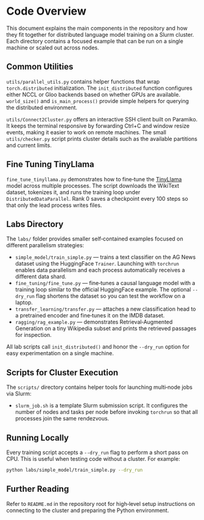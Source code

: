 # Code Overview

This document explains the main components in the repository and how they fit together for distributed language model training on a Slurm cluster. Each directory contains a focused example that can be run on a single machine or scaled out across nodes.

## Common Utilities

`utils/parallel_utils.py` contains helper functions that wrap `torch.distributed` initialization. The `init_distributed` function configures either NCCL or Gloo backends based on whether GPUs are available. `world_size()` and `is_main_process()` provide simple helpers for querying the distributed environment.

`utils/Connect2Cluster.py` offers an interactive SSH client built on Paramiko. It keeps the terminal responsive by forwarding Ctrl+C and window resize events, making it easier to work on remote machines. The small `utils/checker.py` script prints cluster details such as the available partitions and current limits.

## Fine Tuning TinyLlama

`fine_tune_tinyllama.py` demonstrates how to fine‑tune the [TinyLlama](https://huggingface.co/TinyLlama/TinyLlama-1.1B-Chat-v1.0) model across multiple processes. The script downloads the WikiText dataset, tokenizes it, and runs the training loop under `DistributedDataParallel`. Rank 0 saves a checkpoint every 100 steps so that only the lead process writes files.


## Labs Directory

The `labs/` folder provides smaller self‑contained examples focused on different parallelism strategies:

- `simple_model/train_simple.py` — trains a text classifier on the AG News dataset using the HuggingFace `Trainer`. Launching with `torchrun` enables data parallelism and each process automatically receives a different data shard.
- `fine_tuning/fine_tune.py` — fine‑tunes a causal language model with a training loop similar to the official HuggingFace example. The optional `--dry_run` flag shortens the dataset so you can test the workflow on a laptop.
- `transfer_learning/transfer.py` — attaches a new classification head to a pretrained encoder and fine‑tunes it on the IMDB dataset.
- `ragging/rag_example.py` — demonstrates Retrieval‑Augmented Generation on a tiny Wikipedia subset and prints the retrieved passages for inspection.

All lab scripts call `init_distributed()` and honor the `--dry_run` option for easy experimentation on a single machine.

## Scripts for Cluster Execution

The `scripts/` directory contains helper tools for launching multi‑node jobs via Slurm:

- `slurm_job.sh` is a template Slurm submission script. It configures the number of nodes and tasks per node before invoking `torchrun` so that all processes join the same rendezvous.

## Running Locally

Every training script accepts a `--dry_run` flag to perform a short pass on CPU. This is useful when testing code without a cluster. For example:

```bash
python labs/simple_model/train_simple.py --dry_run
```

## Further Reading

Refer to `README.md` in the repository root for high‑level setup instructions on connecting to the cluster and preparing the Python environment.
